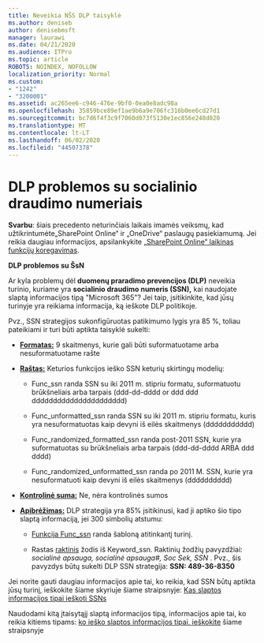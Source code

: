 ```yaml
---
title: Neveikia NŠS DLP taisyklė
ms.author: deniseb
author: denisebmsft
manager: laurawi
ms.date: 04/21/2020
ms.audience: ITPro
ms.topic: article
ROBOTS: NOINDEX, NOFOLLOW
localization_priority: Normal
ms.custom:
- "1242"
- "3200001"
ms.assetid: ac265ee6-c946-476e-9bf0-0ea0e8adc98a
ms.openlocfilehash: 35859bce89ef1ae9b6a9e706fc316b0ee6cd27d1
ms.sourcegitcommit: bc7d6f4f3c9f7060d073f5130e1ec856e248d020
ms.translationtype: MT
ms.contentlocale: lt-LT
ms.lasthandoff: 06/02/2020
ms.locfileid: "44507378"
---
```

# <a name="dlp-issues-with-social-security-numbers"></a>DLP problemos su socialinio draudimo numeriais

**Svarbu**: šiais precedento neturinčiais laikais imamės veiksmų, kad užtikrintumėte„SharePoint Online“ ir „OneDrive“ paslaugų pasiekiamumą. Jei reikia daugiau informacijos, apsilankykite [„SharePoint Online“ laikinas funkcijų koregavimas](https://aka.ms/ODSPAdjustments).

**DLP problemos su ŠsN**

Ar kyla problemų dėl **duomenų praradimo prevencijos (DLP)** neveikia turinio, kuriame yra **socialinio draudimo numeris (SSN),** kai naudojate slaptą informacijos tipą "Microsoft 365"? Jei taip, įsitikinkite, kad jūsų turinyje yra reikiama informacija, ką ieškote DLP politikoje. 
  
Pvz., SSN strategijos sukonfigūruotas patikimumo lygis yra 85 %, toliau pateikiami ir turi būti aptikta taisyklė sukelti:
  
- **[Formatas:](https://docs.microsoft.com/microsoft-365/compliance/sensitive-information-type-entity-definitions#format-80)** 9 skaitmenys, kurie gali būti suformatuotame arba nesuformatuotame rašte

- **[Raštas:](https://msconnect.microsoft.com/https:/docs.microsoft.com/office365/securitycompliance/what-the-sensitive-information-types-look-for#pattern-80)** Keturios funkcijos ieško SSN keturių skirtingų modelių:

  - Func_ssn randa SSN su iki 2011 m. stipriu formatu, suformatuotu brūkšneliais arba tarpais (ddd-dd-dddd or ddd ddd dddddddddddddddddddddd)

  - Func_unformatted_ssn randa SSN su iki 2011 m. stipriu formatu, kuris yra nesuformatuotas kaip devyni iš eilės skaitmenys (ddddddddddd)

  - Func_randomized_formatted_ssn randa post-2011 SSN, kurie yra suformatuotas su brūkšneliais arba tarpais (ddd-dd-dddd ARBA ddd dddd)

  - Func_randomized_unformatted_ssn randa po 2011 M. SSN, kurie yra nesuformatuoti kaip devyni iš eilės skaitmenys (dddddddddd)

- **[Kontrolinė suma:](https://docs.microsoft.com/microsoft-365/compliance/sensitive-information-type-entity-definitions#checksum-79)** Ne, nėra kontrolinės sumos

- **[Apibrėžimas:](https://docs.microsoft.com/microsoft-365/compliance/sensitive-information-type-entity-definitions#definition-80)** DLP strategija yra 85% įsitikinusi, kad ji aptiko šio tipo slaptą informaciją, jei 300 simbolių atstumu:

  - [Funkcija Func_ssn](https://docs.microsoft.com/microsoft-365/compliance/sensitive-information-type-entity-definitions#pattern-80) randa šabloną atitinkantį turinį.

  - Rastas [raktinis](https://docs.microsoft.com/microsoft-365/compliance/sensitive-information-type-entity-definitions#keyword_ssn) žodis iš Keyword_ssn. Raktinių žodžių pavyzdžiai: *socialinė apsauga, socialinė apsauga#, Soc Sek, SSN* . Pvz., šis pavyzdys būtų sukelti DLP SSN strategija: **SSN: 489-36-8350**
  
Jei norite gauti daugiau informacijos apie tai, ko reikia, kad SSN būtų aptikta jūsų turinį, ieškokite šiame skyriuje šiame straipsnyje: [Kas slaptos informacijos tipai ieškoti SSNs](https://docs.microsoft.com/microsoft-365/compliance/sensitive-information-type-entity-definitions#us-social-security-number-ssn)
  
Naudodami kitą įtaisytąjį slaptą informacijos tipą, informacijos apie tai, ko reikia kitiems tipams: [ko ieško slaptos informacijos tipai, ieškokite](https://docs.microsoft.com/microsoft-365/compliance/sensitive-information-type-entity-definitions) šiame straipsnyje
  